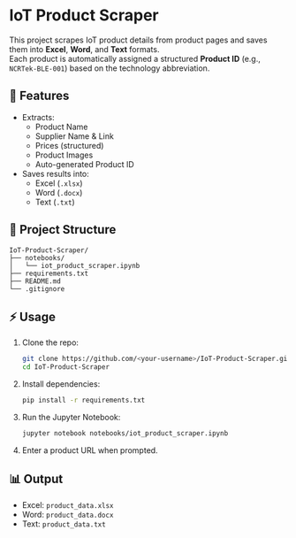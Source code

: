 # IoT Product Scraper

This project scrapes IoT product details from product pages and saves them into **Excel**, **Word**, and **Text** formats.  
Each product is automatically assigned a structured **Product ID** (e.g., `NCRTek-BLE-001`) based on the technology abbreviation.

## 🚀 Features
- Extracts:
  - Product Name
  - Supplier Name & Link
  - Prices (structured)
  - Product Images
  - Auto-generated Product ID
- Saves results into:
  - Excel (`.xlsx`)
  - Word (`.docx`)
  - Text (`.txt`)

## 📂 Project Structure
```
IoT-Product-Scraper/
├── notebooks/
│   └── iot_product_scraper.ipynb
├── requirements.txt
├── README.md
└── .gitignore
```

## ⚡ Usage
1. Clone the repo:
   ```bash
   git clone https://github.com/<your-username>/IoT-Product-Scraper.git
   cd IoT-Product-Scraper
   ```
2. Install dependencies:
   ```bash
   pip install -r requirements.txt
   ```
3. Run the Jupyter Notebook:
   ```bash
   jupyter notebook notebooks/iot_product_scraper.ipynb
   ```
4. Enter a product URL when prompted.

## 📊 Output
- Excel: `product_data.xlsx`
- Word: `product_data.docx`
- Text: `product_data.txt`

